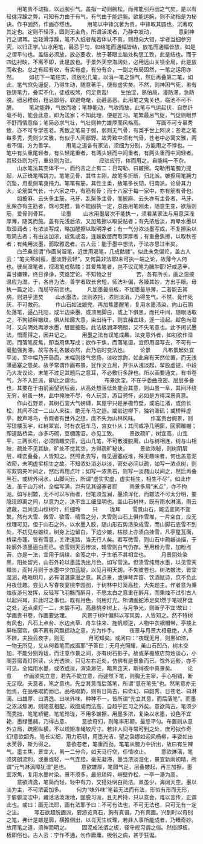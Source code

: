 <!-- { "loadSidebar": true } -->
　　用笔贵不动指，以运腕引气。盖指一动则腕松，而弗能引丹田之气矣。是以有轻佻浮躁之弊，可知有力由于有气，有气由于能运腕。欲能运腕，则不动指是为秘诀。作书固然，作画亦然也。
　　用笔以中锋沉著为贵，中锋取其圆也，沉著取其定也。定则不轻浮，圆则无圭角。所谓活泼者，乃静中发动，
　　
　　意到神行之谓耳。岂轻滑浮躁，笔不入纸者哉若体认不真，则趋向大错，学者当细参穷究，以归正学。’山冰用笔，最忌乎匀，如结笔而通幅皆结，放笔而通幅皆放，如是之谓平匀也。盖结必须放，放必要收，故于著眼主脑处构思工致，此是结也。而于四边衬映，不离不即，此是放也。于景外天空海阔处，必用远山关锁全局，此是放而收也。总之有起有收，有实有虚，有分有合，一副之布局固然，一笔之运用亦然。
　　如初下一笔结实，须放松几笔，以消一笔之馀气，然后再叠第二笔。如此，笔气庶免逼促，乃得生动，随意著手，便有虚实矣。不然，则神困气死，虽有铁铸笔力，叠实不化，徒成板煞，何足贵哉!
　　生怕涩，熟怕局，漫防滞，急防脱。细忌稚弱，粗忌鄙俗，软避奄奄，劲避恶恶。此用笔之鬼关也，临池不可不醒。
　　笔动能静，气放而收；笔静能动，气收而放。此笔与气运起伏，自然纤毫不苟，能会此意，即为法家；不知此理，便是匠习。笔繁最忌气促，气促则眼界不舒而情意俗；笔简必求气壮，气壮则神力雄厚而风格高。
　　写画不可专慕秀致，亦不可专学苍老。秀致之笔易于弱，弱则无气骨，有类乎世上阿谀；苍老之笔每多秃，秃则少文雅，有似乎人间鄙野。故秀致中须有气骨，苍老中必寓文雅，两者不偏，方为善学。
　　用笔之道各有家法，须细为分别，方能用之不悖也。一笔中有头重尾轻者，有头轻尾重者，有两头轻而中间重者，有两头重而中间轻者。其轻处则为行，重处则为驻。
　　
　　应驻应行，体而用之，自能纯一不杂。
　　山水笔法其变体不一，而约言之止有二：日勾勒、曰皴擦。勾勒用笔腕力提起，从正锋笔嘴跳力。笔笔见骨，其性主刚，故笔多折断，归北派。皴擦用笔腕力沉坠，用惹侧笔身拖力。笔笔有筋，其性主柔，故笔多长韧，归南派。论骨其力大，论筋其气长，十六家之中，有筋有骨；而十六家于每一家中，亦有筋有骨也。
　　如披麻、云头多主筋，马牙、乱柴多主骨，而披麻、云头亦有主骨者，马牙、乱柴亦有主筋者，馀可类推，皆不能固执一定，总由用笔刚柔，随意生变，欲筋则筋，爱骨则骨耳。
　　论墨
　　山水用墨层次不能执一，须看某家法与用意深浅厚薄，随类而施。盖有先浅后浓，又加焦擦以取妥贴者；有先浓后淡，再晕水墨以取湿润者；有浓淡写成，略加醒擦以取明净者；有一气分浓淡墨写成，不复擦染以取简古者；有由淡加浓，或焦或湿，连皴数层而取深厚者；有重叠焦擦，以取秋苍者；有纯用淡墨，而取雅逸者。古人云：能于墨中想法，于法亦思过半矣。
　　白苎桑翁谓“作画尚湿笔，近世用渴笔，几成骷髅”。似此未免偏论，盖古人云：“笔尖寒树瘦，墨淡野云轻”。又何莫非法耶!未可执一端之论，故薄今人何也。彼尚湿笔者，视渴笔成骷髅；其爱焦笔者，岂不议润笔为臃肿耶!好咸恶辛，喜甘嫌辣，终日诤诤，究谁定论。不知物之甘
　　
　　苦，各有所长，画之温按温应为湿。于，各自为法。善学者取长舍短，师法补偏，各臻其妙，方出手眼。毋执一篇之论，而局守前言也。
　　凡加墨最忌板，不加墨最忌薄，二者能去其病，则进乎道矣
　　山水墨法，淡则浓托，浓则淡消，乃得生气。不然，竟作死灰，不可救药。
　　作山石如法皴完，再加焦墨醒笔，复用水墨渍染，向山石阴处落笔，逼凸托阳，或半边染墨，或顶黑脚白，或上下俱黑，而托中间，随眼活取之，不拘锁碎皴纹，俱从轮廓大意，染出待干，则宜赭宜绿，逐一设起。趁色尚湿时，又向阴处再渗水墨，层层接贴，此法极润泽明朗，又不失笔意也。此予闲试墨法，悟而得之，因并记之。
　　用墨之法有误笔成趣，法变意外者，如初欲作湿润，而落笔反焦，即当用焦写成；欲作干焦，而落笔湿，宜即用湿写去，不可有一毫勉强拘滞。故写各礼各皴亦然，此乃临时变法也。
　　论景
　　凡布景起处宜平淡，至中幅乃开局面，末幅则接气悠扬，淡收馀韵，如此自有天然位置，而无浅薄逼塞之患矣。故予常谓作画布景，犹作文立局，开讲从浅淡起，挈股虚提，中段乃大发议论，末笔不过足其题后之意耳，不必敷衍多辞也。所以画要通文，有书卷气，方不入匠派，即此之谓也。
　　
　　布景欲深，不在乎委曲茂密、层层多叠也，其要在于由前面望到后面，从高处想落低处能会其意，则山虽一阜，其间环绕无穷，树虽一林，此中掩映不尽，令人玩赏，游目骋怀，必如是方得深景真意。
　　作山石野景，其树石宜大气磅礴，其屋宇只是茅檐竹壁，或临江渚，或倚长松，其间不过一二山人来往，绝无车马之迹。或岩边柳下，独钓渔矶；或桥畔虚亭，数声啼鸟，令观者有世外之想，庶不失为山林风味。
　　作富贵台阁景，则写琼楼玉宇，红树翠岩，时有衣冠车马，宫女仆从；其间或净几明窗，回廓雕榭；即道路桥梁，亦多巧砌，豆棚莲沼，亦见工致。
　　景欲疏旷，树宜高，山宜平，三两长松，必须情趣交搭，远山几笔，不可散漫脱离。山与树相连，树与山相映，疏处不见其缺，旷处不觉其空，方得疏旷秘诀。
　　景欲浓秘，则树阴层层，峰峦叠叠，人皆知之。然照此去写，每见逼塞成堆，殊无趣味者，何也盖意泥浓密，未明虚实相生之故。不知浓处消必以淡，密处必间以疏，如写一浓点树，则写双钩夹叶间之，然后再用点叶；如写一浓黑石，则写一淡赭山以间之，然后再叠黑石。或树外间水，山脚间云，所谓“虚实实虚，虚实相生，相生不尽”。如此作法，虽干山万树，全幅写满，岂有见其逼塞者耶
　　雨景多用“米点”，亦不拘泥。如写别皴，无不可以写雨者，但笔须湿润，墨须浑化，而皴法不可太分明，要隐现即离之间，以意为之，决不宜工细显明也。盖山石树林，既有雨水淋漓，雨云遮蔽，岂尚见山纹树叶，纤细玲
　　只
　　珑耳
　　雪景山石，皴法宜简不宜繁。然有大雪、微雪、欲雪、晴雪之分，大雪则山石上俱作雪堆，一片空白，应无纹理可见，但于山石之外，以水墨入胶，随山形石势渍染成雪，而山脚石底雪不到处，不妨见些皴纹，树身上边留白，下边少皴，枯枝上亦渍白挂雪，凡亭屋瓦面，桥梁舟篷，皆有雪意，关津道路，当无行人矣。若写微雪，则山石中疏皴淡描，于轮廓外渍墨逼白而已。欲雪则天云惨淡，晴雪则白气仍存。至用粉为雪，加粉点苔，亦是一法，宜用于绢绫、金笺之中，于生纸不甚相宜也。
　　月景阴处染黑，阳处留光，山石外轮以墨蓝洗出月色，如写雪法。但渍雪纯用水墨，以见雪天黯淡，而衬月则于水墨中少加蓝靛，以见月明天朗，不失彼苍也。树法皴法，皆宜湿润，皓皓明月，必有湛湛露滋之意。其点景，或弹琴弄笛、饮酒赋诗，庶不负此月夜佳趣。尝见人写春夜宴桃李园图，于树林中灯笼高挂，大失题主。作者意为秉烛夜游句发挥，反轻写飞羽觞而醉月，不思太白之意重在醉月，而秉烛不过引古人以起兴耳，非此时之事也。既有月色，何用灯光。所谓画蛇添足矣!然于笔砚杯盘之处，近点桌灯一二，未尝不可。高悬桃李树上，与月争光，则断乎不宜!故曰：学画贵书卷，作画要达理。
　　风景于树叶偏斜以写风势，人皆知之。然不特树有风也，凡石上点台、水边点草、舟车往来、旌帆顺逆，人物中衣裾帽带，亭楼上屏帐窗帘，俱不离有风飘摇动之意，方为作手。
　　夜景与月景大相悬绝，人多不辨，夫独云夜字，则无
　　
　　月可知矣。或问曰：“夜既无月，则黑如漆，一物无所见，又从何着笔而成画耶”予答曰：无月光照耀，虽山石凹凸，树木交加，不能分别玲珑，而注意作景之间，亦有树石影子。故或茅檐旅店剪烛谈心，小阁芸窗青灯照读，火光透映，只见左右近处，仿佛有是景象而已。馀外远影，亦不可见。全幅用水墨，或浓或淡，渲染渺茫，暗黑连天，斯得夜中真景矣。
　　论意
　　作画须先立意，若先不能立意，而遽然下笔，则胸无主宰，手心相错，断无足取。夫意者，笔之意也。先立其意而后落笔，所谓“意在笔先”也。然笔意亦无他焉，在品格取韵而已。品格取韵，则有日简古，曰奇幻、曰韶秀、日苍老、曰淋漓、曰雄厚、曰清逸、曰味外味，种种不一，皆所谓“先立其意，而后落笔”。而墨之浓淡焦润，则随意相配，故图成而法高，自超乎匠习之外矣。意欲简古，笔须少而秃拙，笔笔矫健，笔笔玲珑，不用多皴擦，用墨多浓，复染以水墨，设色不宜艳，墨绿墨赭，乃得古意。
　　意欲奇幻，则笔率形颠，最忌平匀。布置则从意外立局，疏密纵横，不以规矩准绳较尺寸。若非人间寻常可到之处，庶可拟作奇幻!意欲韶秀。笔长尖细，用力筋韧，用墨光洁，望之袅娜如迎风杨柳，丰姿如出水芙蓉，斯为得之。
　　意欲苍老，笔重而劲，笔笔从腕力中折出，故曰有生辣气。墨主焦，景宜大，虽一二分合，如天马行空，任情收止。
　　意欲淋漓，笔须爽朗流利，或重或轻，一气连接，毫无凝滞，墨当浓淡湿化，景宜新雨初晴，所谓“元气淋漓障犹湿”是也。
　　意欲雄厚，笔圆气足，层叠皴起，再三加擦，墨宜浓焦，复用水墨衬染。景不须多，最忌琐碎，峭壁乔松，一亭一瀑为高。
　　意欲清逸，笔简而轻，轻中有力，交搭处明白简洁。景虽少，海阔天空。墨以淡为主，不可浓密加多。
　　何为“味外味”笔若无法而有法，形似有形而无形，于僻僻涩涩中，藏活活泼泼地，固脱习派，且无矜持，只以意会，难以言传，正谓此也。或曰：画无法耶，画有法耶予曰：不可有法也，不可无法也，只可无有一定之法。
　　写石欲超脱画派，要游览真石，胸有真谱，乃有真画。兴到时以奇别之笔，弗计是皴是廓，横推侧出，以肖天生纹理，若非人事所能成者，乃臻奇妙。故用笔之道，须神而明之。
　　固泥成法谓之板，径守规习谓之俗。然俗即板，板即俗也。古人云：宁作不通，勿作庸庸。板俗之病，甚于狂诞。
